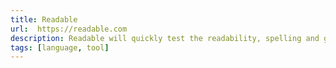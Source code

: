 ```yaml
---
title: Readable
url:  https://readable.com
description: Readable will quickly test the readability, spelling and grammar of your text and show you how and where to make improvements.
tags: [language, tool]
---
```

